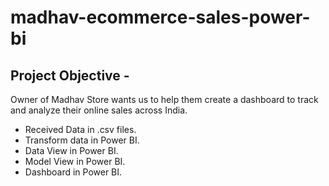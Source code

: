# madhav-ecommerce-sales-power-bi

## Project Objective -
Owner of Madhav Store wants us to help them create a dashboard to track and analyze their online sales across India.

- Received Data in .csv files.
- Transform data in Power BI.
- Data View in Power BI.
- Model View in Power BI.
- Dashboard in Power BI.
